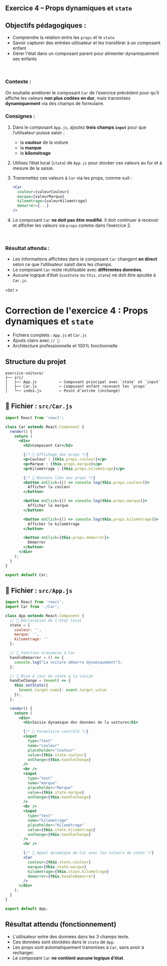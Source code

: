 ## Exercice 4 – Props dynamiques et `state`

## Objectifs pédagogiques :

* Comprendre la relation entre les `props` et le `state`
* Savoir capturer des entrées utilisateur et les transférer à un composant enfant
* Gérer l'état dans un composant parent pour alimenter dynamiquement ses enfants

<br/>

### Contexte :

On souhaite améliorer le composant `Car` de l'exercice précédent pour qu’il affiche les valeurs **non plus codées en dur**, mais transmises **dynamiquement** via des champs de formulaire.



### Consignes :

1. Dans le composant `App.js`, ajoutez **trois champs `input`** pour que l’utilisateur puisse saisir :

   * la **couleur** de la voiture
   * la **marque**
   * le **kilométrage**

2. Utilisez l’état local (`state`) de `App.js` pour stocker ces valeurs au fur et à mesure de la saisie.

3. Transmettez ces valeurs à `Car` via les props, comme suit :

   ```jsx
   <Car
     couleur={valeurCouleur}
     marque={valeurMarque}
     kilometrage={valeurKilometrage}
     demarrer={...}
   />
   ```

4. Le composant `Car` **ne doit pas être modifié**. Il doit continuer à recevoir et afficher les valeurs via `props` comme dans l’exercice 2.

<br/>

### Résultat attendu :

* Les informations affichées dans le composant `Car` changent **en direct** selon ce que l’utilisateur saisit dans les champs.
* Le composant `Car` reste réutilisable avec **différentes données**.
* Aucune logique d’état (`useState` ou `this.state`) ne doit être ajoutée à `Car.js`.








<br/ >

# Correction de l'exercice 4 : Props dynamiques et `state`


* Fichiers complets : `App.js` et `Car.js`
* Ajouts clairs avec `// 🔽`
* Architecture professionnelle et 100% fonctionnelle

##  Structure du projet

```
exercice-voiture/
├── src/
│   ├── App.js          ← Composant principal avec `state` et `input`
│   ├── Car.js          ← Composant enfant recevant les `props`
│   └── index.js        ← Point d’entrée (inchangé)
```



## 📄 Fichier : `src/Car.js`

```jsx
import React from 'react';

class Car extends React.Component {
  render() {
    return (
      <div>
        <h2>Composant Car</h2>

        {/* 🔽 Affichage des props */}
        <p>Couleur : {this.props.couleur}</p>
        <p>Marque : {this.props.marque}</p>
        <p>Kilométrage : {this.props.kilometrage}</p>

        {/* 🔽 Boutons liés aux props */}
        <button onClick={() => console.log(this.props.couleur)}>
          Afficher la couleur
        </button>

        <button onClick={() => console.log(this.props.marque)}>
          Afficher la marque
        </button>

        <button onClick={() => console.log(this.props.kilometrage)}>
          Afficher le kilométrage
        </button>

        <button onClick={this.props.demarrer}>
          Démarrer
        </button>
      </div>
    );
  }
}

export default Car;
```



## 📄 Fichier : `src/App.js`

```jsx
import React from 'react';
import Car from './Car';

class App extends React.Component {
  // 🔽 Déclaration de l'état local
  state = {
    couleur: '',
    marque: '',
    kilometrage: ''
  };

  // 🔽 Fonction transmise à Car
  handleDemarrer = () => {
    console.log("La voiture démarre dynamiquement");
  };

  // 🔽 Mise à jour du state à la saisie
  handleChange = (event) => {
    this.setState({
      [event.target.name]: event.target.value
    });
  };

  render() {
    return (
      <div>
        <h1>Saisie dynamique des données de la voiture</h1>

        {/* 🔽 Formulaire contrôlé */}
        <input
          type="text"
          name="couleur"
          placeholder="Couleur"
          value={this.state.couleur}
          onChange={this.handleChange}
        />
        <br />
        <input
          type="text"
          name="marque"
          placeholder="Marque"
          value={this.state.marque}
          onChange={this.handleChange}
        />
        <br />
        <input
          type="text"
          name="kilometrage"
          placeholder="Kilométrage"
          value={this.state.kilometrage}
          onChange={this.handleChange}
        />
        <hr />

        {/* 🔽 Appel dynamique de Car avec les valeurs du state */}
        <Car
          couleur={this.state.couleur}
          marque={this.state.marque}
          kilometrage={this.state.kilometrage}
          demarrer={this.handleDemarrer}
        />
      </div>
    );
  }
}

export default App;
```



##  Résultat attendu (fonctionnement)

* L’utilisateur entre des données dans les 3 champs texte.
* Ces données sont stockées dans le `state` de `App`.
* Les props sont automatiquement transmises à `Car`, sans avoir à recharger.
* Le composant `Car` **ne contient aucune logique d’état**.



